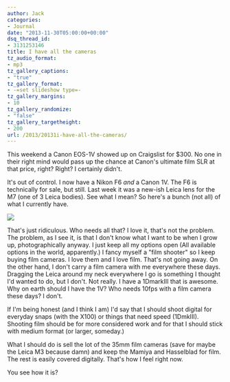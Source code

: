 ```yaml
---
author: Jack
categories:
- Journal
date: "2013-11-30T05:00:00+00:00"
dsq_thread_id:
- 3131253146
title: I have all the cameras
tz_audio_format:
- mp3
tz_gallery_captions:
- "true"
tz_gallery_format:
- -=set slideshow type=-
tz_gallery_margins:
- 10
tz_gallery_randomize:
- "false"
tz_gallery_targetheight:
- 200
url: /2013/20131i-have-all-the-cameras/
---
```


This weekend a Canon EOS-1V showed up on Craigslist for $300. No one in their right mind would pass up the chance at Canon's ultimate film SLR at that price, right? Right? I certainly didn't.

It's out of control. I now have a Nikon F6 _and_ a Canon 1V. The F6 is technically for sale, but still. Last week it was a new-ish Leica lens for the M7 (one of 3 Leica bodies). See what I mean? So here's a bunch (not all) of what I currently have.

![][1]

That's just ridiculous. Who needs all that? I love it, that's not the problem. The problem, as I see it, is that I don't know what I want to be when I grow up, photographically anyway. I just keep all my options open (All available options in the world, apparently.) I fancy myself a "film shooter" so I keep buying film cameras. I love them and I love film. That's not going away. On the other hand, I don't carry a film camera with me everywhere these days. Dragging the Leica around my neck everywhere I go is something I thought I'd wanted to do, but I don't. Not really. I have a 1DmarkIII that is awesome. Why on earth should I have the 1V? Who needs 10fps with a film camera these days? I don't.

If I'm being honest (and I think I am) I'd say that I should shoot digital for everyday snaps (with the X100) or things that need speed (1DmkIII). Shooting film should be for more considered work and for that I should stick with medium format (or larger, someday.)

What I should do is sell the lot of the 35mm film cameras (save for maybe the Leica M3 because damn) and keep the Mamiya and Hasselblad for film. The rest is easily covered digitally. That's how I feel right now.

You see how it is?

 [1]: /img/2013/01/2013-01-07-19.57.38.jpg.38.jpg?format=original